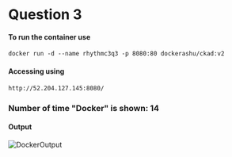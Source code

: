 # Question 3

#### To run the container use
```
docker run -d --name rhythmc3q3 -p 8080:80 dockerashu/ckad:v2
```
#### Accessing using
```
http://52.204.127.145:8080/
```

### Number of time "Docker" is shown: 14

#### Output
![DockerOutput](https://github.com/rhythmbhiwani/adhocdockertest1/blob/master/image/dockerimg.png)
